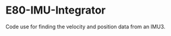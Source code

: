 E80-IMU-Integrator
==================

Code use for finding the velocity and position data from an IMU3.
